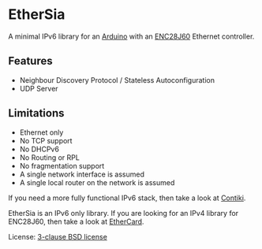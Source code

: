 EtherSia
========

A minimal IPv6 library for an [Arduino] with an [ENC28J60] Ethernet controller.

Features
--------
- Neighbour Discovery Protocol / Stateless Autoconfiguration
- UDP Server


Limitations
-----------
- Ethernet only
- No TCP support
- No DHCPv6
- No Routing or RPL
- No fragmentation support
- A single network interface is assumed
- A single local router on the network is assumed

If you need a more fully functional IPv6 stack, then take a look at [Contiki].

EtherSia is an IPv6 only library. If you are looking for an IPv4 library for ENC28J60,
then take a look at [EtherCard].


License: [3-clause BSD license]


[Arduino]:               http://www.arduino.cc/
[Contiki]:               http://www.contiki-os.org/
[ENC28J60]:              http://www.microchip.com/ENC28J60
[EtherCard]:             http://github.com/jcw/ethercard
[3-clause BSD license]:  http://opensource.org/licenses/BSD-3-Clause
